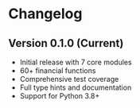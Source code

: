 # Changelog

## Version 0.1.0 (Current)

- Initial release with 7 core modules
- 60+ financial functions
- Comprehensive test coverage
- Full type hints and documentation
- Support for Python 3.8+
